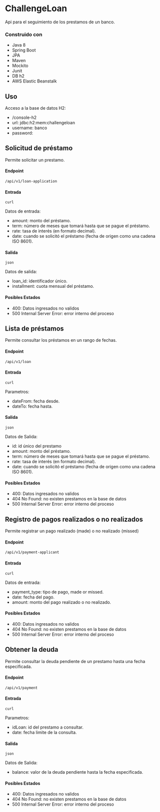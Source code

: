 # ChallengeLoan
Api para el seguimiento de los prestamos de un banco.

### Construido con
* Java 8
* Spring Boot
* JPA
* Maven
* Mockito
* Junit
* DB h2
* AWS Elastic Beanstalk

## Uso

Acceso a la base de datos H2:

- /console-h2
- url: jdbc:h2:mem:challengeloan
- username: banco
- password: 

## Solicitud de préstamo

Permite solicitar un prestamo.

#### Endpoint
```shell
/api/v1/loan-application
```

#### Entrada
```shell
curl
```
Datos de entrada:
* amount: monto del préstamo. 
* term: número de meses que tomará hasta que se pague el préstamo. 
* rate: tasa de interés (en formato decimal). 
* date: cuando se solicitó el préstamo (fecha de origen como una cadena ISO 8601).

#### Salida
```shell
json
```

Datos de salida:
* loan_id: identificador único. 
* installment: cuota mensual del préstamo.

#### Posibles Estados
- 400: Datos ingresados no validos
- 500 Internal Server Error: error interno del proceso


## Lista de préstamos

Permite consultar los préstamos en un rango de fechas.

#### Endpoint
```shell
/api/v1/loan
```

#### Entrada
```shell
curl
```
Parametros:
* dateFrom: fecha desde.
* dateTo: fecha hasta.

#### Salida
```shell
json
```
Datos de Salida:
* id: id único del prestamo
* amount: monto del préstamo. 
* term: número de meses que tomará hasta que se pague el préstamo. 
* rate: tasa de interés (en formato decimal). 
* date: cuando se solicitó el préstamo (fecha de origen como una cadena ISO 8601).

#### Posibles Estados
- 400: Datos ingresados no validos
- 404 No Found: no existen prestamos en la base de datos
- 500 Internal Server Error: error interno del proceso


## Registro de pagos realizados o no realizados

Permite registrar un pago realizado (made) o no realizado (missed)

#### Endpoint
```shell
/api/v1/payment-applicant
```

#### Entrada
```shell
curl
```
Datos de entrada:
* payment_type: tipo de pago, made or missed. 
* date: fecha del pago. 
* amount: monto del pago realizado o no realizado.

#### Posibles Estados
- 400: Datos ingresados no validos
- 404 No Found: no existen prestamos en la base de datos
- 500 Internal Server Error: error interno del proceso



## Obtener la deuda

Permite consultar la deuda pendiente de un prestamo hasta una fecha especificada.

#### Endpoint
```shell
/api/v1/payment
```

#### Entrada
```shell
curl
```
Parametros:
* idLoan: id del prestamo a consultar.
* date: fecha limite de la consulta.

#### Salida
```shell
json
```
Datos de Salida:
* balance: valor de la deuda pendiente hasta la fecha especificada. 

#### Posibles Estados
- 400: Datos ingresados no validos
- 404 No Found: no existen prestamos en la base de datos
- 500 Internal Server Error: error interno del proceso
